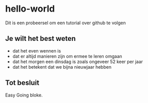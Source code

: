 # hello-world
Dit is een probeersel om een tutorial over github te volgen

## Je wilt het best weten

* dat het even wennen is
* dat er altijd manieren zijn om ermee te leren omgaan
* dat het morgen een dinsdag is zoals ongeveer 52 keer per jaar
* dat het betekent dat we bijna nieuwjaar hebben

## Tot besluit

Easy Going bloke.
